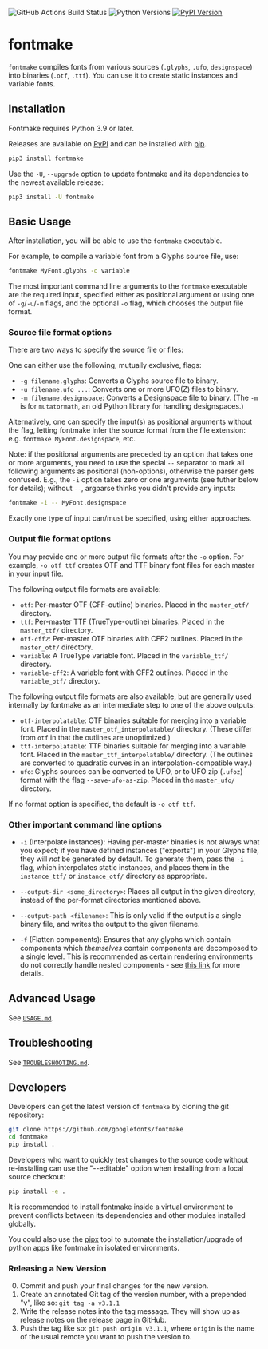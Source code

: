 ![GitHub Actions Build Status][] ![Python Versions][] [![PyPI
Version][]][1]

# fontmake

`fontmake` compiles fonts from various sources (`.glyphs`, `.ufo`, `designspace`) into binaries (`.otf`, `.ttf`). You can use it to create static instances and variable fonts.

## Installation

Fontmake requires Python 3.9 or later.

Releases are available on [PyPI][] and can be installed with [pip][].

``` bash
pip3 install fontmake
```

Use the `-U`, `--upgrade` option to update fontmake and its dependencies
to the newest available release:

``` bash
pip3 install -U fontmake
```

## Basic Usage

After installation, you will be able to use the `fontmake` executable.

For example, to compile a variable font from a Glyphs source file, use:

``` bash
fontmake MyFont.glyphs -o variable
```

The most important command line arguments to the `fontmake` executable are the required input, specified either as positional argument or using one of `-g`/`-u`/`-m` flags, and the optional `-o` flag, which chooses the output file format.

### Source file format options

There are two ways to specify the source file or files:

One can either use the following, mutually exclusive, flags:
* `-g filename.glyphs`: Converts a Glyphs source file to binary.
* `-u filename.ufo ...`: Converts one or more UFO(Z) files to binary.
* `-m filename.designspace`: Converts a Designspace file to binary. (The `-m` is for `mutatormath`, an old Python library for handling designspaces.)

Alternatively, one can specify the input(s) as positional arguments without the flag, letting fontmake infer the source format from the file extension: e.g. ``fontmake MyFont.designspace``, etc.

Note: if the positional arguments are preceded by an option that takes one or more arguments, you need to use the special `--` separator to mark all following
arguments as positional (non-options), otherwise the parser gets confused. E.g., the `-i` option takes zero or one arguments (see futher below for details); without `--`, argparse thinks you didn't provide any inputs:

```bash
fontmake -i -- MyFont.designspace
```

Exactly one type of input can/must be specified, using either approaches.

### Output file format options

You may provide one or more output file formats after the `-o` option. For example, `-o otf ttf` creates OTF and TTF binary font files for each master in your input file.

The following output file formats are available:

* `otf`: Per-master OTF (CFF-outline) binaries. Placed in the `master_otf/` directory.
* `ttf`: Per-master TTF (TrueType-outline) binaries. Placed in the `master_ttf/` directory.
* `otf-cff2`: Per-master OTF binaries with CFF2 outlines. Placed in the `master_otf/` directory.
* `variable`: A TrueType variable font. Placed in the `variable_ttf/` directory.
* `variable-cff2`: A variable font with CFF2 outlines. Placed in the `variable_otf/` directory.

The following output file formats are also available, but are generally used internally by fontmake as an intermediate step to one of the above outputs:

* `otf-interpolatable`: OTF binaries suitable for merging into a variable font. Placed in the `master_otf_interpolatable/` directory. (These differ from `otf` in that the outlines are unoptimized.)
* `ttf-interpolatable`: TTF binaries suitable for merging into a variable font. Placed in the `master_ttf_interpolatable/` directory. (The outlines are converted to quadratic curves in an interpolation-compatible way.)
* `ufo`: Glyphs sources can be converted to UFO, or to UFO zip (`.ufoz`) format with the flag `--save-ufo-as-zip`. Placed in the `master_ufo/` directory. 

If no format option is specified, the default is `-o otf ttf`.

### Other important command line options

* `-i` (Interpolate instances): Having per-master binaries is not always what you expect; if you have defined instances ("exports") in your Glyphs file, they will *not* be generated by default. To generate them, pass the `-i` flag, which interpolates static instances, and places them in the `instance_ttf/` or `instance_otf/` directory as appropriate.

* `--output-dir <some_directory>`: Places all output in the given directory, instead of the per-format directories mentioned above.

* `--output-path <filename>`: This is only valid if the output is a single binary file, and writes the output to the given filename.

* `-f` (Flatten components): Ensures that any glyphs which contain components which *themselves* contain components are decomposed to a single level. This is recommended as certain rendering environments do not correctly handle nested components - see [this link](https://github.com/googlefonts/fontbakery/issues/2961) for more details.

## Advanced Usage

See [`USAGE.md`](USAGE.md).

## Troubleshooting

See [`TROUBLESHOOTING.md`](TROUBLESHOOTING.md).

## Developers

Developers can get the latest version of `fontmake` by cloning the git repository:

``` bash
git clone https://github.com/googlefonts/fontmake
cd fontmake
pip install .
```

Developers who want to quickly test changes to the source code without re-installing can use the "--editable" option when installing from a local source checkout:

``` bash
pip install -e .
```

It is recommended to install fontmake inside a virtual environment to
prevent conflicts between its dependencies and other modules installed
globally.

You could also use the [pipx][] tool to automate the
installation/upgrade of python apps like fontmake in isolated
environments.

### Releasing a New Version

0. Commit and push your final changes for the new version.
1. Create an annotated Git tag of the version number, with a prepended "v", like so: `git tag -a v3.1.1`
2. Write the release notes into the tag message. They will show up as release notes on the release page in GitHub.
3. Push the tag like so: `git push origin v3.1.1`, where `origin` is the name of the usual remote you want to push the version to.

  [GitHub Actions Build Status]: https://github.com/googlefonts/fontmake/workflows/Test%20+%20Deploy/badge.svg
  [Python Versions]: https://img.shields.io/badge/python-3.8-blue.svg
  [PyPI Version]: https://img.shields.io/pypi/v/fontmake.svg
  [1]: https://pypi.org/project/fontmake/
  [PyPI]: https://pypi.org/project/fontmake
  [pip]: https://pip.pypa.io
  [pipx]: https://github.com/pipxproject/pipx
